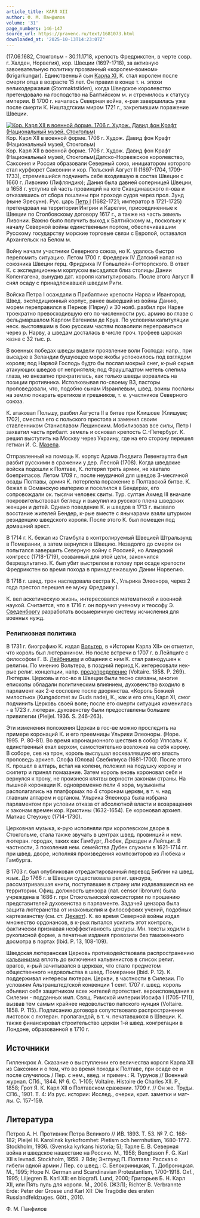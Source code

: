 ```yaml
---
article_title: КАРЛ XII
author: Ф. М. Панфилов
volume: '31'
page_numbers: 146-147
source_url: https://pravenc.ru/text/1681073.html
downloaded_at: '2025-10-13T14:23:07Z'
---
```


(17.06.1682, Стокгольм - 30.11.1718, крепость Фредрикстен, в черте совр. г. Халден, Норвегия), кор. Швеции (1697-1718), за активную завоевательную политику прозванный «королем-воином» (krigarkungar). Единственный сын [Карла XI](<https://pravenc.ru/text/Карла XI.html>), К. стал королем после смерти отца в возрасте 15 лет. Он правил в конце т. н. эпохи великодержавия (Stormaktstiden), когда Шведское королевство претендовало на господство на Балтийском м. и стремилось к статусу империи. В 1700 г. началась Северная война, к-рая завершилась уже после смерти К. Ништадтским миром 1721 г., закрепившим поражение Швеции.

[![Кор. Карл XII в военной форме. 1706 г. Худож. Давид фон Крафт (Национальный музей, Стокгольм)](https://pravenc.ru/data/2014/03/03/1234146331/i200.jpg "Кликните для увеличения картинки")](https://pravenc.ru/data/2014/03/03/1234146331/i400.jpg)Кор. Карл XII в военной форме. 1706 г. Худож. Давид фон Крафт (Национальный музей, Стокгольм)  
Кор. Карл XII в военной форме. 1706 г. Худож. Давид фон Крафт (Национальный музей, Стокгольм)Датско-Норвежское королевство, Саксония и Россия образовали Северный союз, инициатором которого стал курфюрст Саксонии и кор. Польский Август II (1697-1704, 1709-1733), стремившийся подчинить себе входившую в состав Швеции с 1660 г. Ливонию (Лифляндию); Дания была давней соперницей Швеции, в 1658 г. уступив ей часть провинций на юге Скандинавского п-ова и отказавшись от сбора пошлины при проходе судов через прол. Зунд (ныне Эресунн). Рус. царь [Петр I](<https://pravenc.ru/text/Петр I.html>) (1682-1721; император в 1721-1725) претендовал на территории Ингрии и Карелии, присоединенные к Швеции по Столбовскому договору 1617 г., а также на часть земель Ливонии. Важно было получить выход к Балтийскому м., поскольку к началу Северной войны единственным портом, обеспечивавшим Русскому государству морские торговые связи с Европой, оставался Архангельск на Белом м.

Войну начали участники Северного союза, но К. удалось быстро переломить ситуацию. Летом 1700 г. Фредерик IV Датский напал на союзника Швеции герц. Фридриха IV Гольштейн-Готторпского. В ответ К. с экспедиционным корпусом высадился близ столицы Дании Копенгагена, вынудив дат. короля капитулировать. После этого Август II снял осаду с принадлежавшей шведам Риги.

Войска Петра I осаждали в Прибалтике крепости Нарва и Ивангород. Швед. экспедиционный корпус, ранее выведший из войны Данию, морем переправился в Пернов (Пярну) и 30 нояб. разбил при Нарве троекратно превосходившую его по численности рус. армию во главе с фельдмаршалом Карлом Евгением де Круа. По условиям капитуляции неск. выстоявшим в бою русским частям позволили переправиться через р. Нарву, а шведам досталась в числе проч. трофеев царская казна с 32 тыс. р.

В военных победах шведы видели проявление воли Господа: напр., при высадке в Зеландии бушующее море якобы успокоилось под взглядом короля; под Нарвой Господь будто бы послал мокрый снег, к-рый скрыл атакующих шведов от неприятеля; под Фрауштадтом метель слепила глаза, но внезапно прекратилась, как только шведы ворвались на позиции противника. Истолковывая по-своему ВЗ, пасторы проповедовали, что, подобно сынам Израилевым, швед. воины посланы на землю покарать еретиков и грешников, т. е. участников Северного союза.

К. атаковал Польшу, разбил Августа II в битве при Клишове (Клишуве; 1702), сместил его с польского престола и заменил своим ставленником Станиславом Лещинским. Мобилизовав все силы, Петр I захватил часть прибалт. земель и основал крепость С.-Петербург. К. решил выступить на Москву через Украину, где на его сторону перешел гетман И. С. [Мазепа](https://pravenc.ru/text/Мазепа.html).

Отправленный на помощь К. корпус Адама Людвига Левенгаупта был разбит русскими в сражении у дер. Лесной (1708). Когда шведские войска подошли к Полтаве, К. потерял треть армии, не хватало боеприпасов. Летом 1709 г., после неудачной для шведов 3-месячной осады Полтавы, армия К. потерпела поражение в Полтавской битве. К. бежал в Османскую империю и поселился в Бендерах, его сопровождали ок. тысячи человек свиты. Тур. султан Ахмед III вначале покровительствовал беглецу и выкупил из русского плена шведских женщин и детей. Однако поведение К. и шведов в 1713 г. вызвало восстание жителей Бендер, к-рые вместе с янычарами взяли штурмом резиденцию шведского короля. После этого К. был помещен под домашний арест.

В 1714 г. К. бежал из Стамбула в контролируемый Швецией Штральзунд в Померании, а затем вернулся в Швецию. Незадолго до смерти он попытался завершить Северную войну с Россией, но Аландский конгресс (1718-1719), созванный для этой цели, закончился безрезультатно. К. был убит выстрелом в голову при осаде крепости Фредрикстен во время похода в принадлежавшую Дании Норвегию.

В 1718 г. швед. трон наследовала сестра К., Ульрика Элеонора, через 2 года престол перешел ее мужу Фредрику I.

К. вел аскетическую жизнь, интересовался математикой и военной наукой. Считается, что в 1716 г. он поручил ученому и теософу Э. [Сведенборгу](https://pravenc.ru/text/Сведенборгу.html) разработать восьмеричную систему исчисления для военных нужд.

### Религиозная политика

В 1731 г. биографию К. издал [Вольтер](https://pravenc.ru/text/Вольтер.html), в «Истории Карла XII» он отметил, что король был лютеранином. Но после встречи в 1707 г. в Лейпциге с философом Г. В. [Лейбницем](https://pravenc.ru/text/Лейбницем.html) и общения с ним К. стал равнодушен к религии. По мнению Вольтера, в поздний период К. интересовали нек-рые религ. концепции, напр. [предопределение](https://pravenc.ru/text/предопределение.html) (Voltaire. 1858. P. 269). Лютеран. Церковь и гос-во в Швеции были тесно связаны, многие епископы обладали политическим влиянием, духовенство входило в парламент как 2-е сословие после дворянства. «Король Божией милостью» (Kungadomet av Guds nade), К., как и его отец Карл XI, смог подчинить Церковь своей воле; после его смерти ситуация изменилась - в 1723 г. лютеран. духовенству были предоставлены большие привилегии (Pleijel. 1936. S. 246-263).

Эти изменения положения Церкви в гос-ве можно проследить на примере коронаций К. и его преемницы Ульрики Элеоноры. (Hope. 1995. Р. 80-81). Во время коронационного шествия в собор Уппсалы К. единственный ехал верхом, самостоятельно возложив на себя корону. В соборе, сев на трон, король выслушал восхвалявшую его власть проповедь архиеп. Олофа (Олова) Свебилиуса (1681-1700). После этого К. прошел в алтарь, встал на колени, положил на подушку корону и скипетр и принял помазание. Затем король вновь короновал себя и вернулся к трону, не произнеся клятвы верности законам страны. На пышной коронации К. одновременно пели 4 хора, музыканты располагались на платформах по 4 сторонам церкви, в т. ч. над главным алтарем и органом. Ульрика Элеонора была избрана парламентом при условии отказа от абсолютной власти и возвращения к законам времен кор. Кристины (1632-1654). Ее короновал архиеп. Матиас Стеухиус (1714-1730).

Церковная музыка, к-рую исполняли при королевском дворе в Стокгольме, стала также звучать в центрах швед. провинций и нем. лютеран. городах, таких как Гамбург, Любек, Дрезден и Лейпциг. В частности, 3 поколения нем. семейства Дубен служили в 1621-1714 гг. при швед. дворе, исполняя произведения композиторов из Любека и Гамбурга.

В 1703 г. был опубликован отредактированный перевод Библии на швед. язык. До 1766 г. в Швеции существовала религ. цензура, рассматривавшая книги, поступавшие в страну или издававшиеся на ее территории. Офиц. должность цензора (лат. censor librorum) была учреждена в 1686 г. при Стокгольмской консистории по прошению представителей духовенства в парламенте. Задачей цензора была защита лютеранства от инакомыслия и философских учений, подобных картезианству (см. ст. [Декарт](https://pravenc.ru/text/Декарт.html)). К. во время Северной войны издал множество ордонансов, в к-рых пытался усилить этот контроль, фактически признавая неэффективность цензуры. Мн. тексты ходили в рукописной форме, а печатные издания провозили без таможенного досмотра в портах (Ibid. Р. 13, 108-109).

Шведская лютеранская Церковь противодействовала распространению [кальвинизма](https://pravenc.ru/text/кальвинизма.html) вплоть до включения кальвинистов в список религ. врагов, к-рый зачитывался в церквах, что стало предметом общественного недовольства в швед. Померании (Ibid. P. 12). К. поддерживал интересы лютеран. Церкви, в частности в Силезии. По условиям Альтранштедтской конвенции 1 сент. 1707 г. швед. король объявил себя защитником всех жителей протестант. вероисповедания в Силезии - подданных имп. Свящ. Римской империи Иосифа I (1705-1711), вызвав тем самым крайнее недовольство папского нунция (Voltaire. 1858. P. 115). Подписанию договора сопутствовало распространение листовок с лютеран. пропагандой, в т. ч. печатавшихся в Швеции. К. также финансировал строительство церкви 1-й швед. конгрегации в Лондоне, образованной в 1710 г.

## Источники

Гилленкрок А. Сказание о выступлении его величества короля Карла XII из Саксонии и о том, что во время похода к Полтаве, при осаде ее и после случилось / Пер. с нем., введ. и примеч.: Я. Турунов // Военный журнал. СПб., 1844. № 6. С. 1-105; Voltaire. Histoire de Charles XII. P., 1858; Грот Я. К. Карл XII о Полтавском сражении. 1709 г. // Он же. Труды. CПб., 1901. Т. 4: Из рус. истории: Исслед., очерки, крит. заметки и мат-лы. С. 157-159.

## Литература

Петров А. Н. Противник Петра Великого // ИВ. 1893. Т. 53. № 7. С. 168-182; Pleijel H. Karolinsk kyrkofromhet: Pietism och herrnhutism, 1680-1772. Stockholm, 1936. (Svenska kyrkans historia; 5); Тарле Е. В. Северная война и шведское нашествие на Россию. М., 1958; Bengtsson F. G. Karl XII s levnad. Stockholm, 1959. 2 Bdе; Энглунд П. Полтава: Рассказ о гибели одной армии / Пер. со швед.: С. Белокриницкая, Т. Доброницкая. М., 1995; Hope N. German and Scandinavian Protestantism, 1700-1918. Oxf., 1995; Liljegren B. Karl XII: en biografi. Lund, 2000; Григорьев Б. Н. Карл XII, или Пять пуль для короля. М., 2006. (ЖЗЛ); Richter B. Verbrannte Erde: Peter der Grosse und Karl XII: Die Tragödie des ersten Russlandfeldzuges. Gött., 2010.

Ф. М. Панфилов
